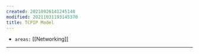```yaml
---
created: 20210926141245140
modified: 20211031193145370
title: TCPIP Model
---
```


- `areas:` [[Networking]]

---
